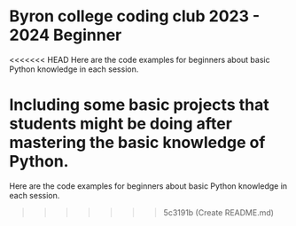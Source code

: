 # Byron college coding club 2023 - 2024 Beginner
<<<<<<< HEAD
Here are the code examples for beginners about basic Python knowledge in each session.  

Including some basic projects that students might be doing after mastering the basic knowledge of Python.
=======
Here are the code examples for beginners about basic Python knowledge in each session.
>>>>>>> 5c3191b (Create README.md)
